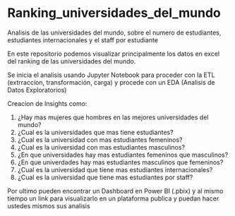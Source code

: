 # Ranking_universidades_del_mundo
Analisis de las universidades del mundo, sobre el numero de estudiantes, estudiantes internacionales y el staff por estudiante

<p> En este repositorio podemos visualizar principalmente los datos en excel del ranking de las universidades del mundo.</p>
  <p>Se inicia el analisis usando Jupyter Notebook para proceder con la ETL (extrraccíon, transformación, carga) y procede con un EDA (Analisis de Datos Exploratorios)</p>
  Creacion de Insights como: 
  <ol>
     <li>¿Hay mas mujeres que hombres en las mejores universidades del mundo?</li>
    <li>¿Cual es la universidades que mas tiene estudiantes?</li>
    <li>¿Cual es la universidad con mas estudiantes femeninos?</li>
    <li>¿Cual es la universidad con mas estudiantes masculinos?</li>
    <li>¿En que universidades hay mas estudiantes femeninos que masculinos?</li>
    <li>¿En que univerdades hay mas estudiantes masculinos que femeninos?</li>
    <li>¿Cual es la universidad que tiene mas estudiantes internacionales?</li>
    <li>¿Cual es la universidad que tiene mas estudiantes por staff?</li>
</ol>
  <p>  Por ultimo pueden encontrar un Dashboard en Power BI (.pbix) y al mismo tiempo un link para visualizarlo en un plataforma publica y puedan hacer ustedes mismos sus analisis
</p>
